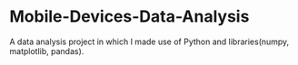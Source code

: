# Mobile-Devices-Data-Analysis
A data analysis project in which I made use of Python and libraries(numpy, matplotlib, pandas).
